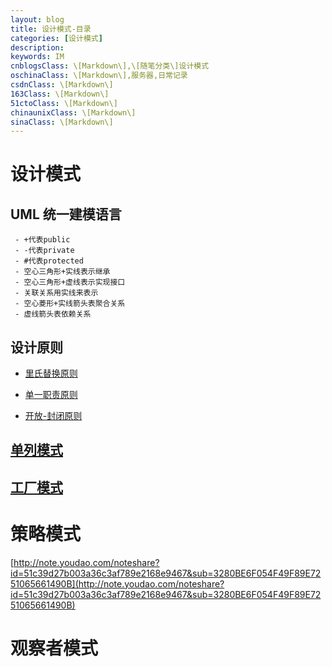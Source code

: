 ```yaml
---
layout: blog
title: 设计模式-目录
categories: [设计模式]
description: 
keywords: IM
cnblogsClass: \[Markdown\],\[随笔分类\]设计模式
oschinaClass: \[Markdown\],服务器,日常记录
csdnClass: \[Markdown\]
163Class: \[Markdown\]
51ctoClass: \[Markdown\]
chinaunixClass: \[Markdown\]
sinaClass: \[Markdown\]
---
```




# 设计模式

## UML 统一建模语言

     - +代表public
     - -代表private
     - #代表protected
     - 空心三角形+实线表示继承
     - 空心三角形+虚线表示实现接口
     - 关联关系用实线来表示
     - 空心菱形+实线箭头表聚合关系
     - 虚线箭头表依赖关系

## 设计原则
- [里氏替换原则](https://www.cnblogs.com/followyou/p/13976967.html)

- [单一职责原则](https://www.cnblogs.com/followyou/p/13977914.html)

- [开放-封闭原则](https://www.cnblogs.com/followyou/p/14057001.html)


## [单列模式](https://www.cnblogs.com/followyou/p/13775499.html)

##  [工厂模式](https://www.cnblogs.com/followyou/p/13778112.html)

# 策略模式
 [http://note.youdao.com/noteshare?id=51c39d27b003a36c3af789e2168e9467&sub=3280BE6F054F49F89E7251065661490B](http://note.youdao.com/noteshare?id=51c39d27b003a36c3af789e2168e9467&sub=3280BE6F054F49F89E7251065661490B)

# 观察者模式
